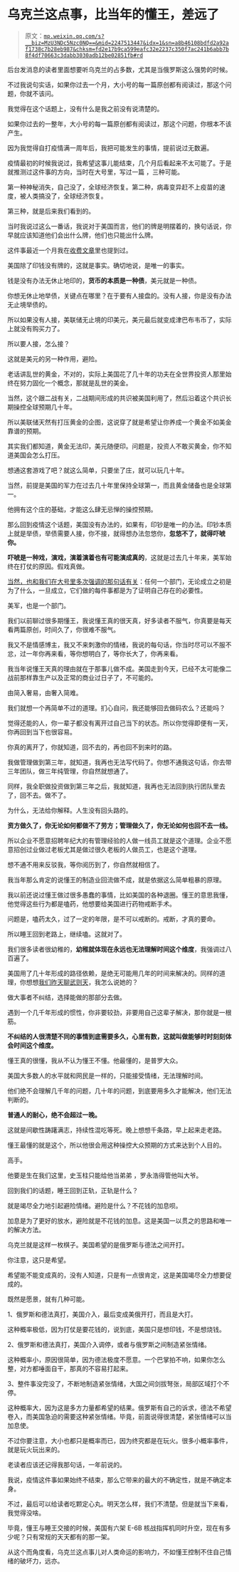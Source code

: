# 乌克兰这点事，比当年的懂王，差远了

> 原文：[`mp.weixin.qq.com/s?__biz=MzU3NDc5Nzc0NQ==&mid=2247513447&idx=1&sn=a8b46108bdfd2a92af1738c7b28eb987&chksm=fd2e17b9ca599eafc32e2237c350f7ac241b6abb7b8f4df70663c3dabb3030adb12be02851fb#rd`](http://mp.weixin.qq.com/s?__biz=MzU3NDc5Nzc0NQ==&mid=2247513447&idx=1&sn=a8b46108bdfd2a92af1738c7b28eb987&chksm=fd2e17b9ca599eafc32e2237c350f7ac241b6abb7b8f4df70663c3dabb3030adb12be02851fb#rd)

后台发消息的读者里面想要听乌克兰的占多数，尤其是当俄罗斯这么强势的时候。 

不过我说句实话，如果你过去一个月，大小号的每一篇原创都有阅读过，那这个问题，你就不该问。 

我觉得在这个话题上，没有什么是我之前没有说清楚的。 

如果你过去的一整年，大小号的每一篇原创都有阅读过，那这个问题，你根本不该产生。

因为我觉得自打疫情满一周年后，我把可能发生的事情，提前说过无数遍。 

疫情最初的时候我说过，我希望这事儿能结束，几个月后看起来不太可能了。于是就推测过这件事的方向，当时在大号里，写过一篇 ，三种可能。 

第一种神秘消失，自己没了，全球经济恢复。第二种，病毒变异赶不上疫苗的速度，被人类搞没了，全球经济恢复。

第三种，就是后来我们看到的。 

当时我说过这么一番话，我说对于美国而言，他们的牌是明摆着的，换句话说，你早就应该知道他们会出什么牌，他们也只能出什么牌。 

这件事最近一个月我在[收费文章](http://mp.weixin.qq.com/s?__biz=MzU3NDc5Nzc0NQ==&mid=2247512309&idx=1&sn=88829a9dc9da8cca934bf3be7ab6dc76&chksm=fd2e122bca599b3d994703f52139c2d05c7939585731e8e19b93ddfe1026d3780f980b4acf59&scene=21#wechat_redirect)里也提到过。

美国除了印钱没有牌的，这就是事实。确切地说，是唯一的事实。 

钱是没有办法无休止地印的，**货币的本质是一种债**，美元就是一种债。 

你想无休止地举债，关键点在哪里？在于要有人接盘的。没有人接，你是没有办法无止境举债的。 

所以如果没有人接，美联储无止境的印美元，美元最后就变成津巴布韦币了，实际上就没有购买力了。 

所以要人接，怎么接？ 

这就是美元的另一种作用，避险。 

老话讲乱世的黄金，不对的，实际上美国花了几十年的功夫在全世界投资人那里始终在努力固化一个概念，那就是乱世的美金。 

当然，这个跟二战有关，二战期间形成的共识被美国利用了，然后沿着这个共识长期操控全球预期几十年。 

所以美联储天然有打压黄金的企图，这说穿了就是希望让你养成一个黄金不如美金靠谱的预期。 

其实我们都知道，黄金无法印，美元随便印。问题是，投资人不敢买黄金，你不知道美国会怎么打压。 

想通这套游戏了吧？就这么简单，只要坐了庄，就可以玩几十年。 

当然，前提是美国的军力在过去几十年里保持全球第一，而且黄金储备也是全球第一。

他拥有这个庄的基础，才能这么肆无忌惮的操控预期。 

那么回到疫情这个话题，美国没有办法的，如果有，印钞是唯一的办法。印钞本质上就是举债，举债需要人接，你不接，就得想办法忽悠你，**忽悠不了，就得吓唬你。** 

**吓唬是一种戏，演戏，演着演着也有可能演成真的**，这就是过去几十年来，美军始终在打仗的原因。假戏真做。

[当然，也和我们在大号里多次强调的那句话有关](http://mp.weixin.qq.com/s?__biz=MzU0MjYwNDU2Mw==&mid=2247504018&idx=2&sn=37478c1630a084839d1d356a283ef462&chksm=fb1abceecc6d35f8363e7b36645b592a3a29d5ffe234abcc583d0a45d9b4cf00af13f2da77db&scene=21#wechat_redirect)：任何一个部门，无论成立之初是为了什么，一旦成立，它们做的每件事都是为了证明自己存在的必要性。

美军，也是一个部门。

我们以前聊过很多期懂王，我说懂王真的很天真，好多读者不服气，你真要是每天看两篇原创，时间久了，你很难不服气。 

我又不是情感博主，我又不来刺激你的情绪，我说的每句话，你当时尽可以不服不忿，过一年你再来看，等你想明白了，等你长大了，你再来看。

我当年说懂王天真的理由就在于那事儿做不成。美国走到今天，已经不太可能像二战前那样靠生产以及正常的商业过日子了，不可能的。 

由简入奢易，由奢入简难。

我们就想一个再简单不过的道理。扪心自问，我还能够回去做码农么？还能吗？

觉得还能的人，你一辈子都没有离开过自己当下的状态。所以你觉得即便有一天，你再回到当下也很容易。 

你真的离开了，你就知道，回不去的，再也回不到来时的路。

我做管理做到第三年，就知道，我再也无法写代码了。你想不通我这句话，你去带三年团队，做三年纯管理，你自然就想通了。 

同样，我全职做投资做到第三年之后，我就知道，我再也无法回到执行团队里去了，回不去。做不了。 

为什么，无法给你解释。人生没有回头路的。

**资方做久了，你无论如何都做不了劳方；管理做久了，你无论如何也回不去一线。**

所以企业不愿意招聘年纪大的有管理经验的人做一线员工就是这个道理。企业不愿意招创过业做过老板尤其是做过很久老板的人做员工，也是这个道理。

想不通不用来反驳我，等你阅历到了，你自然就相信了。 

我当年那么肯定的说懂王的制造业回流做不成，就是依据这么简单粗暴的原理。 

我以前还说过懂王做过很多愚蠢的事情，比如美国的各种退圈。懂王的意思我懂，他觉得这些行为都是嗑药，他想要给美国进行药物戒断手术。 

问题是，嗑药太久，过了一定的年限，是不可以戒断的。戒断，才真的要命。

所以睡王回到老路上，继续嗑。这就对了。 

我们很多读者很幼稚的，**幼稚就体现在永远也无法理解时间这个维度**，我强调过八百遍了。 

美国用了几十年形成的路径依赖，是绝无可能用几年的时间来解决的。同样的道理，你想想[我们昨天聊武则天](http://mp.weixin.qq.com/s?__biz=MzU3NDc5Nzc0NQ==&mid=2247513315&idx=3&sn=a6bcc106329f2d137a70a37f42d5bd4b&chksm=fd2e163dca599f2bb3eac3e5fe3b41a765192ea63226d080d8eefa5a0757cf07a133ec3ec6a9&scene=21#wechat_redirect)，我怎么说她的？ 

做大事者不纠结，选择能做的那部分去做。

遇到一个几千年形成的惯性，你非要较劲，非要用自己这辈子解决，那你就是一根筋。

**不纠结的人很清楚不同的事情到底需要多久，心里有数，这就叫做能够时时刻刻体会时间这个维度。** 

懂王真的很懂，我从不认为懂王不懂。他最懂的，是普罗大众。

美国大多数人的水平就和网民是一样的，只能接受情绪，无法理解时间。

他们绝不会理解几千年的问题，几十年的问题，到底要用多久才能解决，他们无法判断的。

**普通人的耐心，绝不会超过一晚。** 

这就是间歇性踌躇满志，持续性混吃等死。晚上想想千条路，早上起来走老路。 

懂王最懂的就是这个，所以他很会用这种操控大众预期的方式来达到个人目的。

高手。

他要是生在我们这里，史玉柱只能给他当弟弟 ，罗永浩得管他叫大爷。

回到我们的话题，睡王回到正轨，正轨是什么？ 

就是竭尽全力地引起避险情绪。避险是什么？不花钱的加息呗。

加息是为了更好的放水，避险就是不花钱的加息。这是美国一以贯之的思路和唯一的解决方法。 

乌克兰就是这样一枚棋子。美国希望的是俄罗斯与德法之间开打。 

你注意，这只是希望。

希望能不能变成真的，没有人知道，只是有一点很肯定，这是美国竭尽全力想要促成的。

既然是愿景，就有几种可能。 

1、俄罗斯和德法真打，美国介入，最后变成美俄开打，而且是大打。

这种概率极低，因为打仗是要花钱的，说到底，美国只是想印钱，不是想烧钱。

2、俄罗斯和德法真打，美国介入调停，或者与俄罗斯之间制造紧张情绪。

这种概率小，原因很简单，因为德法极度不愿意。一个巴掌拍不响，如果你怎么整，对方都唾面自干，那真的不容易打起来。

3、整件事没完没了，不断地制造紧张情绪，大国之间剑拔弩张，局部区域打个不停。

这种概率大，因为这是多方力量都希望的结果。俄罗斯有自己的诉求，德法不希望卷入，而美国急迫的需要这种紧张情绪。毕竟，前面说得很清楚，紧张情绪可以当加息使。

不过你要注意，大小也都只是概率而已，因为终究都是在玩火。很多小概率事件，就是玩火玩出来的。 

老读者应该还记得我那句话，一年前说的。 

我说，疫情这件事如果始终不结束，那么它带来的最大的不确定性，就是不确定本身。

不过，最后可以给读者吃颗定心丸。明天怎么样，我们不清楚。但是就当下来看，我觉得没啥。

毕竟，懂王与睡王交接的时候，美国有六架 E-6B 核战指挥机同时升空，现在有多少呢？只有常规的天天都有的那一架。

从这个而角度看，乌克兰这点事儿对人类命运的影响力，不如懂王控制不住自己情绪的破坏力，远亦。
